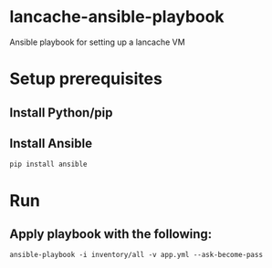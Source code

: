 # lancache-ansible-playbook
Ansible playbook for setting up a lancache VM


# Setup prerequisites

## Install Python/pip

## Install Ansible
```
pip install ansible
```

# Run

## Apply playbook with the following:
```
ansible-playbook -i inventory/all -v app.yml --ask-become-pass
```
